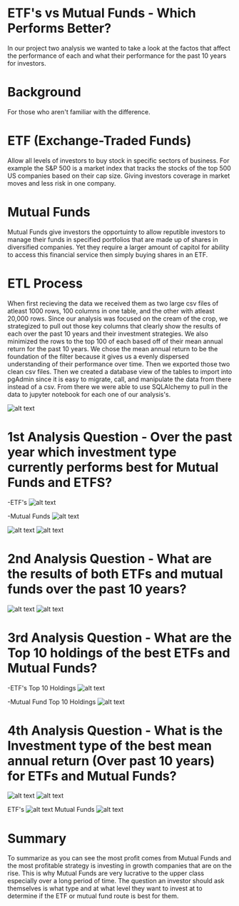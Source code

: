 # ETF's vs Mutual Funds - Which Performs Better?


In our project two analysis we wanted to take a look at the factos that affect the performance of each and what their performance for the past 10 years for investors.

# Background
For those who aren't familiar with the difference.

# ETF (Exchange-Traded Funds) 
Allow all levels of investors to buy stock in specific sectors of business.  For example the S&P 500 is a market index that tracks the stocks of the top 500 US companies based on their cap size.  Giving investors coverage in market moves and less risk in one company.

# Mutual Funds
Mutual Funds give investors the opportuinty to allow reputible investors to manage their funds in specified portfolios that are made up of shares in diversified companies. Yet they require a larger amount of capitol for ability to access this financial service then simply buying shares in an ETF.

# ETL Process
When first recieving the data we received them as two large csv files of atleast 1000 rows, 100 columns in one table, and the other with atleast 20,000 rows.  Since our analysis was focused on the cream of the crop, we strategized to pull out those key columns that clearly show the results of each over the past 10 years and their investment strategies.  We also minimized the rows to the top 100 of each based off of their mean annual return for the past 10 years.  We chose the mean annual return to be the foundation of the filter because it gives us a evenly dispersed understanding of their performance over time. Then we exported those two clean csv files.  Then we created a database view of the tables to import into pgAdmin since it is easy to migrate, call, and manipulate the data from there instead of a csv.  From there we were able to use SQLAlchemy to pull in the data to jupyter notebook for each one of our analysis's.

![alt text](https://github.com/nhaile96/Project-2/blob/main/database-diagram.png?raw=true)


# 1st Analysis Question - Over the past year which investment type currently performs best for Mutual Funds and ETFS?

-ETF's
![alt text](https://github.com/nhaile96/Project-2/blob/main/alain-analysis/q1_ytd_etf_top_inv.jpg?raw=true)

-Mutual Funds
![alt text](https://github.com/nhaile96/Project-2/blob/main/alain-analysis/q1_ytd_mf_top_inv.jpg?raw=true)


![alt text](https://github.com/nhaile96/Project-2/blob/Alain/visualizations/q1_etf_viz_inv_strat.png?raw=true)
![alt text](https://github.com/nhaile96/Project-2/blob/Alain/visualizations/q1_mf_viz_inv_strat.png?raw=true)




# 2nd Analysis Question - What are the results of both ETFs and mutual funds over the past 10 years?

![alt text](https://github.com/nhaile96/Project-2/blob/main/cody-analysis/etf_viz_10years.png?raw=true)
![alt text](https://github.com/nhaile96/Project-2/blob/main/cody-analysis/mf_viz_10years.png?raw=true)




# 3rd Analysis Question -  What are the Top 10 holdings of the best ETFs and Mutual Funds?

-ETF's Top 10 Holdings
![alt text](https://github.com/nhaile96/Project-2/blob/main/d'aurelia-analysis/etf_top10_holdings.jpg?raw=true)

-Mutual Fund Top 10 Holdings
![alt text](https://github.com/nhaile96/Project-2/blob/main/d'aurelia-analysis/mf_top10_holdings.jpg?raw=true)



# 4th Analysis Question - What is the Investment type of the best mean annual return (Over past 10 years) for ETFs and Mutual Funds?

![alt text](https://github.com/nhaile96/Project-2/blob/main/visualizations/etf_viz_inv_strat.png?raw=true)
![alt text](https://github.com/nhaile96/Project-2/blob/main/visualizations/mf_viz_inv_strat.png?raw=true)

ETF's
![alt text](https://github.com/nhaile96/Project-2/blob/main/visualization-tables/etf_top_inv.jpg?raw=true)
Mutual Funds
![alt text](https://github.com/nhaile96/Project-2/blob/main/visualization-tables/mf_top_inv.jpg?raw=true)



# Summary

To summarize as you can see the most profit comes from Mutual Funds and the most profitable strategy is investing in growth companies that are on the rise.  This is why Mutual Funds are very lucrative to the upper class especially over a long period of time.  The question an investor should ask themselves is what type and at what level they want to invest at to determine if the ETF or mutual fund route is best for them.  